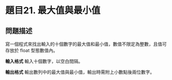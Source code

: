 # 題目21. 最大值與最小值

## 問題描述

寫一個程式來找出輸入的十個數字的最大值和最小值，數值不限定為整數，且值可存放於 float 型態數值內。

**輸入格式**
輸入十個數字，以空白間隔。

**輸出格式**
輸出數列中的最大值與最小值，輸出時需附上小數點後兩位數字。

